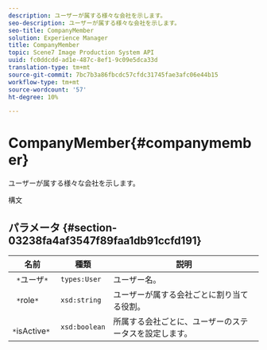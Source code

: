 ```yaml
---
description: ユーザーが属する様々な会社を示します。
seo-description: ユーザーが属する様々な会社を示します。
seo-title: CompanyMember
solution: Experience Manager
title: CompanyMember
topic: Scene7 Image Production System API
uuid: fc0ddcdd-ad1e-487c-8ef1-9c09e5dca33d
translation-type: tm+mt
source-git-commit: 7bc7b3a86fbcdc57cfdc31745fae3afc06e44b15
workflow-type: tm+mt
source-wordcount: '57'
ht-degree: 10%

---
```



# CompanyMember{#companymember}

ユーザーが属する様々な会社を示します。

構文

## パラメータ {#section-03238fa4af3547f89faa1db91ccfd191}

| 名前 | 種類 | 説明 |
|---|---|---|
| ` *`ユーザ`*` | `types:User` | ユーザー名。 |
| ` *`role`*` | `xsd:string` | ユーザーが属する会社ごとに割り当てる役割。 |
| ` *`isActive`*` | `xsd:boolean` | 所属する会社ごとに、ユーザーのステータスを設定します。 |

